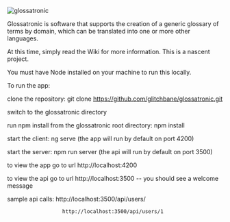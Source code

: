 ![glossatronic](https://materialthoughts.files.wordpress.com/2017/09/glossatronic-logo.png)

Glossatronic is software that supports the creation of a generic glossary of terms by domain, which can be translated into one or more other languages.

At this time, simply read the Wiki for more information.  This is a nascent project.

You must have Node installed on your machine to run this locally.

To run the app:

clone the repository: git clone https://github.com/glitchbane/glossatronic.git

switch to the glossatronic directory

run npm install from the glossatronic root directory: npm install

start the client: ng serve (the app will run by default on port 4200)

start the server: npm run server (the api will run by default on port 3500)

to view the app go to url http://localhost:4200

to view the api go to url http://localhost:3500 -- you should see a welcome message

   sample api calls:  http://localhost:3500/api/users/

                      http://localhost:3500/api/users/1



